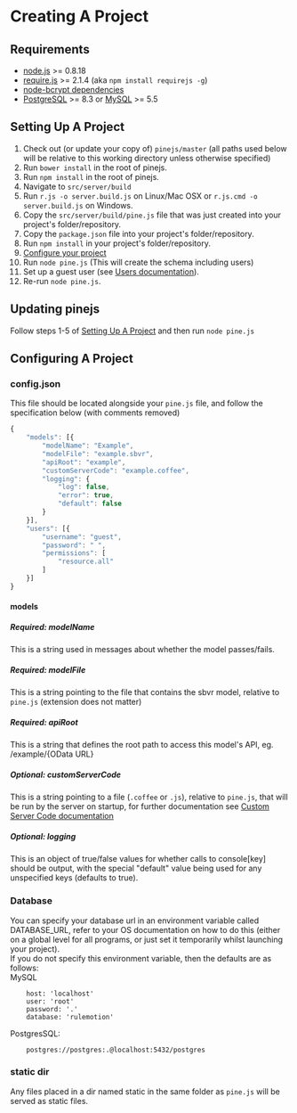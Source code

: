 # Creating A Project

## Requirements
* [node.js](http://nodejs.org/) >= 0.8.18
* [require.js](http://requirejs.org/) >= 2.1.4 (aka `npm install requirejs -g`)
* [node-bcrypt dependencies](https://github.com/ncb000gt/node.bcrypt.js/#dependencies)
* [PostgreSQL](http://www.postgresql.org/) >= 8.3 or [MySQL](http://www.mysql.com/) >= 5.5

## Setting Up A Project

1. Check out (or update your copy of) `pinejs/master` (all paths used below will be relative to this working directory unless otherwise specified)
2. Run `bower install` in the root of pinejs.
3. Run `npm install` in the root of pinejs.
4. Navigate to `src/server/build`
5. Run `r.js -o server.build.js` on Linux/Mac OSX or `r.js.cmd -o server.build.js` on Windows.
6. Copy the `src/server/build/pine.js` file that was just created into your project's folder/repository.
7. Copy the `package.json` file into your project's folder/repository.
8. Run `npm install` in your project's folder/repository.
9. [Configure your project](#configuring-a-project)
10. Run `node pine.js` (This will create the schema including users)
11. Set up a guest user (see [Users documentation](./Users.md)).
12. Re-run `node pine.js`.

## Updating pinejs
Follow steps 1-5 of [Setting Up A Project](#setting-up-a-project) and then run `node pine.js`

## Configuring A Project
### config.json
This file should be located alongside your `pine.js` file, and follow the specification below (with comments removed)
```javascript
{
	"models": [{
		"modelName": "Example",
		"modelFile": "example.sbvr",
		"apiRoot": "example",
		"customServerCode": "example.coffee",
		"logging": {
			"log": false,
			"error": true,
			"default": false
		}
	}],
	"users": [{
		"username": "guest",
		"password": " ",
		"permissions": [
			"resource.all"
		]
	}]
}
```

#### models
##### Required: modelName
This is a string used in messages about whether the model passes/fails.

##### Required: modelFile
This is a string pointing to the file that contains the sbvr model, relative to `pine.js` (extension does not matter)

##### Required: apiRoot
This is a string that defines the root path to access this model's API, eg. /example/{OData URL}

##### Optional: customServerCode
This is a string pointing to a file (`.coffee` or `.js`), relative to `pine.js`, that will be run by the server on startup, for further documentation see [Custom Server Code documentation](./CustomServerCode.md)

##### Optional: logging
This is an object of true/false values for whether calls to console[key] should be output, with the special "default" value being used for any unspecified keys (defaults to true).

### Database
You can specify your database url in an environment variable called DATABASE_URL, refer to your OS documentation on how to do this (either on a global level for all programs, or just set it temporarily whilst launching your project).  
If you do not specify this environment variable, then the defaults are as follows:  
MySQL
```text
	host: 'localhost'
	user: 'root'
	password: '.'
	database: 'rulemotion'
```
PostgresSQL:
```text
	postgres://postgres:.@localhost:5432/postgres
```

### static dir
Any files placed in a dir named static in the same folder as `pine.js` will be served as static files.
